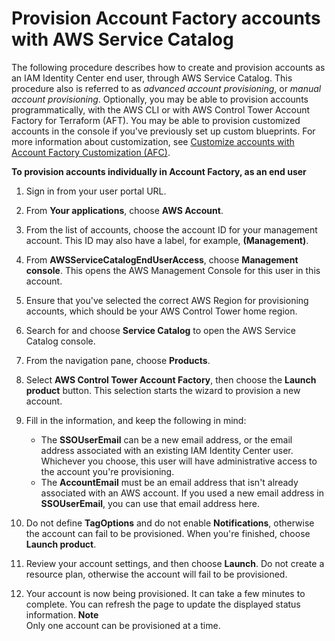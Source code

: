 # Provision Account Factory accounts with AWS Service Catalog<a name="provision-as-end-user"></a>

The following procedure describes how to create and provision accounts as an IAM Identity Center end user, through AWS Service Catalog\. This procedure also is referred to as *advanced account provisioning*, or *manual account provisioning*\. Optionally, you may be able to provision accounts programmatically, with the AWS CLI or with AWS Control Tower Account Factory for Terraform \(AFT\)\. You may be able to provision customized accounts in the console if you've previously set up custom blueprints\. For more information about customization, see [Customize accounts with Account Factory Customization \(AFC\)](af-customization-page.md)\.

**To provision accounts individually in Account Factory, as an end user**

1. Sign in from your user portal URL\.

1. From **Your applications**, choose **AWS Account**\.

1. From the list of accounts, choose the account ID for your management account\. This ID may also have a label, for example, **\(Management\)**\. 

1. From **AWSServiceCatalogEndUserAccess**, choose **Management console**\. This opens the AWS Management Console for this user in this account\.

1. Ensure that you've selected the correct AWS Region for provisioning accounts, which should be your AWS Control Tower home region\.

1. Search for and choose **Service Catalog** to open the AWS Service Catalog console\.

1. From the navigation pane, choose **Products**\.

1. Select **AWS Control Tower Account Factory**, then choose the **Launch product** button\. This selection starts the wizard to provision a new account\.

1. Fill in the information, and keep the following in mind:
   + The **SSOUserEmail** can be a new email address, or the email address associated with an existing IAM Identity Center user\. Whichever you choose, this user will have administrative access to the account you're provisioning\.
   + The **AccountEmail** must be an email address that isn't already associated with an AWS account\. If you used a new email address in **SSOUserEmail**, you can use that email address here\.

1. Do not define **TagOptions** and do not enable **Notifications**, otherwise the account can fail to be provisioned\. When you're finished, choose **Launch product**\.

1. Review your account settings, and then choose **Launch**\. Do not create a resource plan, otherwise the account will fail to be provisioned\.

1. Your account is now being provisioned\. It can take a few minutes to complete\. You can refresh the page to update the displayed status information\.
**Note**  
Only one account can be provisioned at a time\.